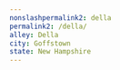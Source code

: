 ```yaml
---
﻿nonslashpermalink2: della
permalink2: /della/
alley: Della
city: Goffstown
state: New Hampshire
---
```

